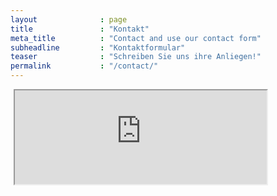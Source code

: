 ```yaml
---
layout              : page
title               : "Kontakt"
meta_title          : "Contact and use our contact form"
subheadline         : "Kontaktformular"
teaser              : "Schreiben Sie uns ihre Anliegen!"
permalink           : "/contact/"
---
```

<head>
<script type="text/javascript">
  function iframeLoaded() {
      var iFrameID = document.getElementById('idIframe');
      if(iFrameID) {
            
            iFrameID.height = "1050px";
            iFrameID.height = iFrameID.contentWindow.document.body.scrollHeight + "px";
      }   
  }
</script>
</head>

<div>

<iframe src="https://contact.buero-flex.ch/kontakt.php" align="left" id="idIframe" onload="iframeLoaded()" style="border: 1; width:80%; margin: 0 0 0 1%;" allowfullscreen scrolling="no"> </iframe>

</div>
